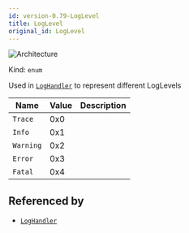 ```yaml
---
id: version-0.79-LogLevel
title: LogLevel
original_id: LogLevel
---
```


![Architecture](https://img.shields.io/badge/architecture-new_&_old-green)

Kind: `enum`

Used in [`LogHandler`](LogHandler) to represent different LogLevels

| Name |  Value | Description |
|--|--|--|
|`Trace` | 0x0  |  |
|`Info` | 0x1  |  |
|`Warning` | 0x2  |  |
|`Error` | 0x3  |  |
|`Fatal` | 0x4  |  |

## Referenced by
- [`LogHandler`](LogHandler)
